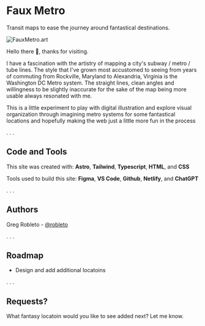 # Faux Metro
 Transit maps to ease the journey around fantastical destinations.

![FauxMetro.art](https://cdn.dribbble.com/userupload/16290432/file/original-27caeb0c83105d966fcb0884b6159c3c.png?resize=1504x1206)


Hello there 👋, thanks for visiting.

I have a fascination with the artistry of mapping a city's subway / metro / tube lines. The style that I've grown most accustomed to seeing from years of commuting from Rockville, Maryland to Alexandria, Virginia is the Washington DC Metro system. The straight lines, clean angles and willingness to be slightly inaccurate for the sake of the map being more usable always resonated with me.  

This is a little experiment to play with digital illustration and explore visual organization through imagining metro systems for some fantastical locations and hopefully making the web just a little more fun in the process

. . .


## Code and Tools

This site was created with: **Astro**, **Tailwind**, **Typescript**, **HTML**, and **CSS** 

Tools used to build this site:  **Figma**, **VS Code**, **Github**, **Netlify**, and **ChatGPT**  


. . .



## Authors

Greg Robleto - [@robleto](https://www.github.com/robleto)

. . .


## Roadmap

- Design and add additional locatoins

. . .


## Requests?

What fantasy locatoin would you like to see added next?  Let me know.
